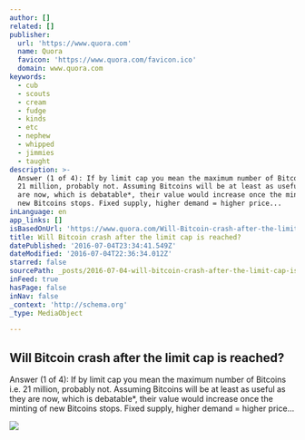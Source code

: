 ```yaml
---
author: []
related: []
publisher:
  url: 'https://www.quora.com'
  name: Quora
  favicon: 'https://www.quora.com/favicon.ico'
  domain: www.quora.com
keywords:
  - cub
  - scouts
  - cream
  - fudge
  - kinds
  - etc
  - nephew
  - whipped
  - jimmies
  - taught
description: >-
  Answer (1 of 4): If by limit cap you mean the maximum number of Bitcoins i.e.
  21 million, probably not. Assuming Bitcoins will be at least as useful as they
  are now, which is debatable*, their value would increase once the minting of
  new Bitcoins stops. Fixed supply, higher demand = higher price...
inLanguage: en
app_links: []
isBasedOnUrl: 'https://www.quora.com/Will-Bitcoin-crash-after-the-limit-cap-is-reached'
title: Will Bitcoin crash after the limit cap is reached?
datePublished: '2016-07-04T23:34:41.549Z'
dateModified: '2016-07-04T22:36:34.012Z'
starred: false
sourcePath: _posts/2016-07-04-will-bitcoin-crash-after-the-limit-cap-is-reached.md
inFeed: true
hasPage: false
inNav: false
_context: 'http://schema.org'
_type: MediaObject

---
```

<article style=""><h1>Will Bitcoin crash after the limit cap is reached?</h1><p>Answer (1 of 4): If by limit cap you mean the maximum number of Bitcoins i.e. 21 million, probably not. Assuming Bitcoins will be at least as useful as they are now, which is debatable*, their value would increase once the minting of new Bitcoins stops. Fixed supply, higher demand = higher price...</p><img src="https://qsf.ec.quoracdn.net/-images.new_grid.fb_share_default.pnge6dde9cfa6e03c43.png" /></article>
